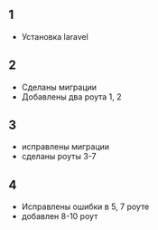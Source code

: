 1
---
* Установка laravel

2
---
* Сделаны миграции
* Добавлены два роута 1, 2

3
---
* исправлены миграции
* сделаны роуты 3-7

4
---
* Исправлены ошибки в 5, 7 роуте
* добавлен 8-10 роут